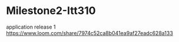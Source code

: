 # Milestone2-Itt310
application release 1
https://www.loom.com/share/7974c52ca8b041ea9af27eadc628a133
